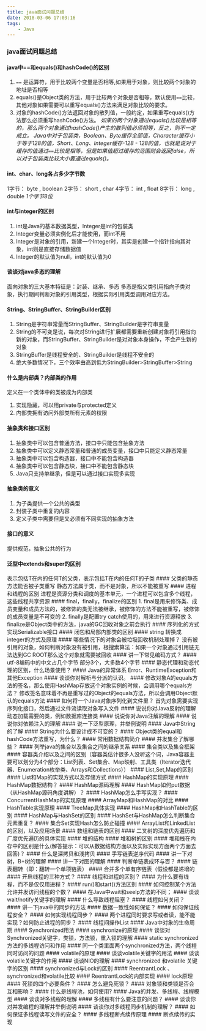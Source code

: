 ```yaml
---
title: java面试问题总结
date: 2018-03-06 17:03:16
tags:
    - Java
---
```


### java面试问题总结
#### java中==和equals()和hashCode()的区别

1. `==` 是运算符，用于比较两个变量是否相等,如果用于对象，则比较两个对象的地址是否相等
2. equals()是Object类的方法，用于比较两个对象是否相等，默认使用`==`比较，其他对象如果需要可以重写equals()方法来满足对象比较的要求。
3. 对象的hashCode()方法返回对象的散列值，一般约定，如果重写equals()方法那么必须重写hashCode()方法。
_如果的两个对象通过equals()比较是相等的，那么两个对象通过hashCode()产生的散列值必须相等，反之，则不一定成立。_
_Java中对于包装类，Boolean、Byte缓存全部值，Character缓存小于等于128的值，Short、Long、Integer缓存-128 - 128的值，也就是说对于缓存的值通过`==`比较是相等，但是如果值超过缓存的范围则会返回false，所以对于包装类比较大小要通过equals()。_

#### int、char、long各占多少字节数

1字节： byte , boolean
2字节： short , char
4字节： int , float
8字节： long , double
_1个字节8位_

#### int与integer的区别
1. int是Java的基本数据类型，Integer是int的包装类
2. Integer变量必须实例化后才能使用，而int不用
3. Integer是对象的引用，新建一个Integer时，其实是创建一个指针指向其对象，int则是直接存储数据值
4. Integer的默认值为null，int的默认值为0

#### 谈谈对java多态的理解
面向对象的三大基本特征是：封装、继承、多态
多态是指父类引用指向子类对象，执行期间判断对象的引用类型，根据实际引用类型调用对应方法。

#### String、StringBuffer、StringBuilder区别
1. String是字符串常量而StringBuffer、StringBuilder是字符串变量
2. String的不可变是说，每次对String进行扩展都需要重新创建对象将引用指向新的对象，而StringBuffer、StringBuilder是对对象本身操作，不会产生新的对象
3. StringBuffer是线程安全的、StringBuilder是线程不安全的
4. 绝大多数情况下，三个效率由高到低为StringBuilder>StringBuffer>String

#### 什么是内部类？内部类的作用
定义在一个类体中的类被成为内部类
1. 实现隐藏，可以用private与protected定义
2. 内部类拥有访问外部类所有元素的权限

#### 抽象类和接口区别
1. 抽象类中可以包含普通方法，接口中只能包含抽象方法
2. 抽象类中可以定义静态常量和普通的成员变量，接口中只能定义静态常量
3. 抽象类中可以包含构造器，接口中不能包含构造器
4. 抽象类中可以包含静态块，接口中不能包含静态块
5. Java只支持单继承，但是可以通过接口实现多实现

#### 抽象类的意义
1. 为子类提供一个公共的类型
2. 封装子类中重复的内容
3. 定义子类中需要但是又必须有不同实现的抽象方法

#### 接口的意义
提供规范，抽象公共的行为

#### 泛型中extends和super的区别
<? super T>表示包括T在内的任何T的父类，<? extends T>表示包括T在内的任何T的子类

#### 父类的静态方法能否被子类重写
静态方法属于类，而不是对象，所以不能被重写

#### 进程和线程的区别
进程是资源分类和调度的基本单元，一个进程可以包含多个线程，这些线程共享资源

#### final，finally，finalize的区别
1. final是用来修饰类、成员变量和成员方法的，被修饰的类无法被继承，被修饰的方法不能被重写，被修饰的成员变量是不可变的
2. finally是配置try catch使用的，用来进行资源释放
3. finalize是Object类中的方法，java的GC回收对象之前会执行

#### 序列化的方式
实现Serializable接口

#### 闭包和局部内部类的区别
#### string 转换成 integer的方式及原理
#### 哪些情况下的对象会被垃圾回收机制处理掉？
没有被引用的对象，如何判断对象没有被引用，根搜索算法：如果一个对象通过引用链无法达到GC ROOT那么这个对象就需要被回收

#### 讲一下常见编码方式？

#### utf-8编码中的中文占几个字节
部分3个，大多数4个字节

#### 静态代理和动态代理的区别，什么场景使用？
#### Java的异常体系
Error、RuntimeException和其他Exception

#### 谈谈你对解析与分派的认识。
#### 修改对象A的equals方法的签名，那么使用HashMap存放这个对象实例的时候，会调用哪个equals方法？
修改签名意味着不再是重写过的Object的equals方法，所以会调用Object默认的equals方法

#### 如何将一个Java对象序列化到文件里？
首先对象需要实现序列化接口，然后通过文件流读取对象写入文件

#### 说说你对Java反射的理解
动态加载需要的类，例如数据库连接类

#### 说说你对Java注解的理解
#### 说说你对依赖注入的理解
#### 说一下泛型原理，并举例说明
#### Java中String的了解
#### String为什么要设计成不可变的？
#### Object类的equal和hashCode方法重写，为什么？
#### 常用数据结构简介
#### 并发集合了解哪些？
#### 列举java的集合以及集合之间的继承关系
#### 集合类以及集合框架
#### 容器类介绍以及之间的区别（容器类估计很多人没听这个词，Java容器主要可以划分为4个部分：List列表、Set集合、Map映射、工具类（Iterator迭代器、Enumeration枚举类、Arrays和Collections））
#### List,Set,Map的区别
#### List和Map的实现方式以及存储方式
#### HashMap的实现原理
#### HashMap数据结构？
#### HashMap源码理解
#### HashMap如何put数据（从HashMap源码角度讲解）？
#### HashMap怎么手写实现？
#### ConcurrentHashMap的实现原理
#### ArrayMap和HashMap的对比
#### HashTable实现原理
#### TreeMap具体实现
#### HashMap和HashTable的区别
#### HashMap与HashSet的区别
#### HashSet与HashMap怎么判断集合元素重复？
#### 集合Set实现Hash怎么防止碰撞
#### ArrayList和LinkedList的区别，以及应用场景
#### 数组和链表的区别
#### 二叉树的深度优先遍历和广度优先遍历的具体实现
#### 堆的结构
#### 堆和树的区别
#### 堆和栈在内存中的区别是什么(解答提示：可以从数据结构方面以及实际实现方面两个方面去回答)？
#### 什么是深拷贝和浅拷贝
#### 手写链表逆序代码
#### 讲一下对树，B+树的理解
#### 讲一下对图的理解
#### 判断单链表成环与否？
#### 链表翻转（即：翻转一个单项链表）
#### 合并多个单有序链表（假设都是递增的
#### 开启线程的三种方式？
#### 线程和进程的区别？
#### 为什么要有线程，而不是仅仅用进程？
#### run()和start()方法区别
#### 如何控制某个方法允许并发访问线程的个数？
#### 在Java中wait和seelp方法的不同；
#### 谈谈wait/notify关键字的理解
#### 什么导致线程阻塞？
#### 线程如何关闭？
#### 讲一下java中的同步的方法
#### 数据一致性如何保证？
#### 如何保证线程安全？
#### 如何实现线程同步？
#### 两个进程同时要求写或者读，能不能实现？如何防止进程的同步？
#### 线程间操作List
#### Java中对象的生命周期
#### Synchronized用法
#### synchronize的原理
#### 谈谈对Synchronized关键字，类锁，方法锁，重入锁的理解
#### static synchronized 方法的多线程访问和作用
#### 同一个类里面两个synchronized方法，两个线程同时访问的问题
#### volatile的原理
#### 谈谈volatile关键字的用法
#### 谈谈volatile关键字的作用
#### 谈谈NIO的理解
#### synchronized 和volatile 关键字的区别
#### synchronized与Lock的区别
#### ReentrantLock 、synchronized和volatile比较
#### ReentrantLock的内部实现
#### lock原理
#### 死锁的四个必要条件？
#### 怎么避免死锁？
#### 对象锁和类锁是否会互相影响？
#### 什么是线程池，如何使用?
#### Java的并发、多线程、线程模型
#### 谈谈对多线程的理解
#### 多线程有什么要注意的问题？
#### 谈谈你对并发编程的理解并举例说明
#### 谈谈你对多线程同步机制的理解？
#### 如何保证多线程读写文件的安全？
#### 多线程断点续传原理
#### 断点续传的实现
